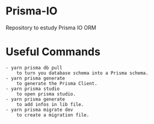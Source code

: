 # Prisma-IO
Repository to estudy Prisma IO ORM

# Useful Commands
    - yarn prisma db pull
        to turn you database schema into a Prisma schema.
    - yarn prisma generate
        to generate the Prisma Client.
    - yarn prisma studio
        to open prisma studio.
    - yarn prisma generate
        to add infos in lib file.
    - yarn prisma migrate dev
        to create a migration file.
